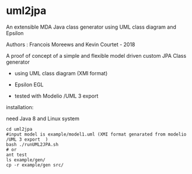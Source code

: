 # uml2jpa
An extensible  MDA Java  class generator  using UML class diagram  and Epsilon

Authors : Francois Moreews  and  Kevin Courtet - 2018



A proof of concept of a simple and flexible model driven custom JPA Class generator 

* using UML class diagram (XMI format) 

* Epsilon EGL 

* tested with Modelio  /UML 3 export 

installation:

need Java 8 and Linux system

```
cd uml2jpa
#input model is example/model1.uml (XMI format genarated from modelio /UML 3 export  )
bash ./runUML2JPA.sh 
# or
ant test
ls example/gen/
cp -r example/gen src/
```

